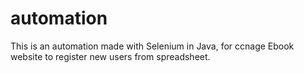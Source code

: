 # automation
This is an automation made with Selenium in Java, for ccnage Ebook website to register new users from spreadsheet.

